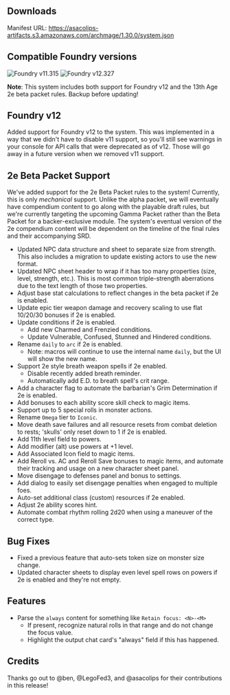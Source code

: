 ## Downloads

Manifest URL: https://asacolips-artifacts.s3.amazonaws.com/archmage/1.30.0/system.json

## Compatible Foundry versions

![Foundry v11.315](https://img.shields.io/badge/Foundry-v11.315-green) ![Foundry v12.327](https://img.shields.io/badge/Foundry-v12.327-green)

**Note**: This system includes both support for Foundry v12 and the 13th Age 2e beta packet rules. Backup before updating!

## Foundry v12
Added support for Foundry v12 to the system. This was implemented in a way that we didn't have to disable v11 support, so you'll still see warnings in your console for API calls that were deprecated as of v12. Those will go away in a future version when we removed v11 support.

## 2e Beta Packet Support
We've added support for the 2e Beta Packet rules to the system! Currently, this is only _mechanical_ support. Unlike the alpha packet, we will eventually have compendium content to go along with the playable draft rules, but we're currently targeting the upcoming Gamma Packet rather than the Beta Packet for a backer-exclusive module. The system's eventual version of the 2e compendium content will be dependent on the timeline of the final rules and their accompanying SRD.

- Updated NPC data structure and sheet to separate size from strength. This also includes a migration to update existing actors to use the new format.
- Updated NPC sheet header to wrap if it has too many properties (size, level, strength, etc.). This is most common triple-strength aberrations due to the text length of those two properties.
- Adjust base stat calculations to reflect changes in the beta packet if 2e is enabled.
- Update epic tier weapon damage and recovery scaling to use flat 10/20/30 bonuses if 2e is enabled.
- Update conditions if 2e is enabled.
    - Add new Charmed and Frenzied conditions.
    - Update Vulnerable, Confused, Stunned and Hindered conditions.
- Rename `daily` to `arc` if 2e is enabled.
    - Note: macros will continue to use the internal name `daily`, but the UI will show the new name.
- Support 2e style breath weapon spells if 2e enabled.
    - Disable recently added breath reminder.
    - Automatically add E.D. to breath spell's crit range.
- Add a character flag to automate the barbarian's Grim Determination if 2e is enabled.
- Add bonuses to each ability score skill check to magic items.
- Support up to 5 special rolls in monster actions.
- Rename `Omega` tier to `Iconic`.
- Move death save failures and all resource resets from combat deletion to rests; 'skulls' only reset down to 1 if 2e is enabled.
- Add 11th level field to powers.
- Add modifier (alt) use powers at +1 level.
- Add Associated Icon field to magic items.
- Add Reroll vs. AC and Reroll Save bonuses to magic items, and automate their tracking and usage on a new character sheet panel.
- Move disengage to defenses panel and bonus to settings.
- Add dialog to easily set disengage penalties when engaged to multiple foes.
- Auto-set additional class (custom) resources if 2e enabled.
- Adjust 2e ability scores hint.
- Automate combat rhythm rolling 2d20 when using a maneuver of the correct type.

## Bug Fixes
- Fixed a previous feature that auto-sets token size on monster size change.
- Updated character sheets to display even level spell rows on powers if 2e is enabled and they're not empty.

## Features
- Parse the `always` content for something like `Retain focus: <N>-<M>`
  - If present, recognize natural rolls in that range and do not change the focus value.
  - Highlight the output chat card's "always" field if this has happened.

## Credits

Thanks go out to @ben, @LegoFed3, and @asacolips for their contributions in this release!